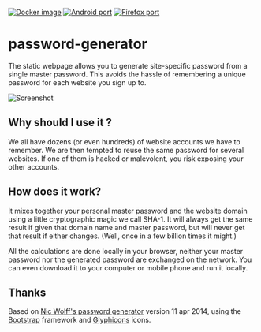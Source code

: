 [![Docker image](https://img.shields.io/badge/Packaged%20in-Docker-blue.svg?style=popout-square&logo=docker)](https://github.com/xvello/images/tree/master/password-generator)
[![Android port](https://img.shields.io/badge/Ported%20on-Android-green.svg?style=popout-square&logo=android)](https://github.com/xvello/salasana-android)
[![Firefox port](https://img.shields.io/badge/Ported%20on-Firefox-orange.svg?style=popout-square&logo=mozilla-firefox)](https://github.com/xvello/salasana-webextension)

# password-generator

The static webpage allows you to generate site-specific password from a single master password. This avoids the hassle of remembering a unique password for each website you sign up to.

![Screenshot](https://github.com/xvello/password-generator/raw/master/screenshot.png)

## Why should I use it ?
We all have dozens (or even hundreds) of website accounts we have to remember. We are then tempted to reuse the same password for several websites. If one of them is hacked or malevolent, you risk exposing your other accounts.

## How does it work?
It mixes  together your personal master password and the website domain using a little cryptographic magic we call SHA-1. It will always get the same result if given that domain name and master password, but will never get that result if either changes. (Well, once in a few billion times it might.)

All the calculations are done locally in your browser, neither your master password nor the generated password are exchanged on the network. You can even download it to your computer or mobile phone and run it locally.

## Thanks

Based on [Nic Wolff's password generator](http://angel.net/~nic/passwd.current.html) version 11 apr 2014, using the [Bootstrap](http://getbootstrap.com) framework and [Glyphicons](http://glyphicons.com) icons.
